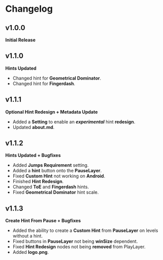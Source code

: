 # Changelog

## v1.0.0
**Initial Release**

## v1.1.0
**Hints Updated**
- Changed hint for **Geometrical Dominator**.
- Changed hint for **Fingerdash**.

## v1.1.1
**Optional Hint Redesign + Metadata Update**
- Added a **Setting** to enable an ***experimental*** hint **redesign**.
- Updated **about.md**.

## v1.1.2
**Hints Updated + Bugfixes**
- Added **Jumps Requirement** setting.
- Added a **hint** button onto the **PauseLayer**.
- Fixed **Custom Hint** not working on **Android**.
- Finished **Hint Redesign**.
- Changed **ToE** and **Fingerdash** hints.
- Fixed **Geometrical Dominator** hint scale.

## v1.1.3
**Create Hint From Pause + Bugfixes**
- Added the ability to create a **Custom Hint** from **PauseLayer** on levels without a hint.
- Fixed buttons in **PauseLayer** not being **winSize** dependent.
- Fixed **Hint Redesign** nodes not being **removed** from PlayLayer.
- Added **logo.png**.
